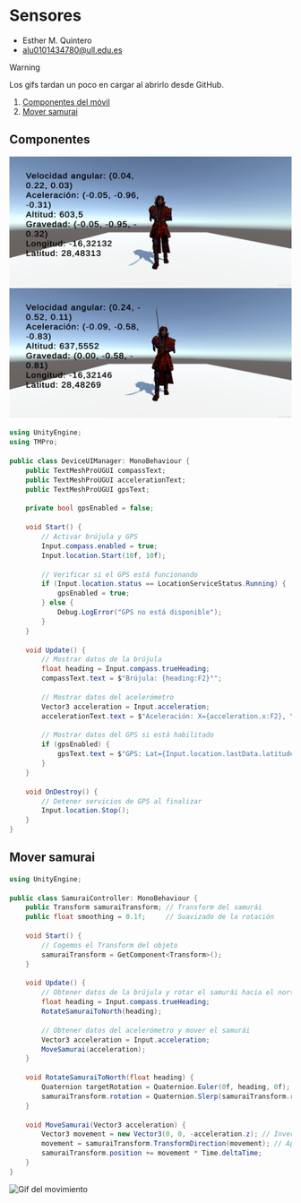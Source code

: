 # Sensores
* Esther M. Quintero
* alu0101434780@ull.edu.es

> [!WARNING]  
> Los gifs tardan un poco en cargar al abrirlo desde GitHub.

1. [Componentes del móvil](#componentes)
1. [Mover samurai](#samurai)

## Componentes <div id='componentes'/>

![Imagen 1](./Multimedia/Screenshot_20241213_100011_PracticaSensores.jpg)     
![Imagen 2](./Multimedia/Screenshot_20241213_100101_PracticaSensores.jpg)    

``` csharp
using UnityEngine;
using TMPro;

public class DeviceUIManager: MonoBehaviour {
    public TextMeshProUGUI compassText;
    public TextMeshProUGUI accelerationText;
    public TextMeshProUGUI gpsText;

    private bool gpsEnabled = false;

    void Start() {
        // Activar brújula y GPS
        Input.compass.enabled = true;
        Input.location.Start(10f, 10f);

        // Verificar si el GPS está funcionando
        if (Input.location.status == LocationServiceStatus.Running) {
            gpsEnabled = true;
        } else {
            Debug.LogError("GPS no está disponible");
        }
    }

    void Update() {
        // Mostrar datos de la brújula
        float heading = Input.compass.trueHeading;
        compassText.text = $"Brújula: {heading:F2}°";

        // Mostrar datos del acelerómetro
        Vector3 acceleration = Input.acceleration;
        accelerationText.text = $"Aceleración: X={acceleration.x:F2}, Y={acceleration.y:F2}, Z={acceleration.z:F2}";

        // Mostrar datos del GPS si está habilitado
        if (gpsEnabled) {
            gpsText.text = $"GPS: Lat={Input.location.lastData.latitude:F6}, Lon={Input.location.lastData.longitude:F6}, Alt={Input.location.lastData.altitude:F2}";
        }
    }

    void OnDestroy() {
        // Detener servicios de GPS al finalizar
        Input.location.Stop();
    }
}
```

## Mover samurai <div id='samurai'/>

``` csharp
using UnityEngine;

public class SamuraiController: MonoBehaviour {
    public Transform samuraiTransform; // Transform del samurái
    public float smoothing = 0.1f;     // Suavizado de la rotación

    void Start() {
        // Cogemos el Transform del objeto
        samuraiTransform = GetComponent<Transform>();
    }

    void Update() {
        // Obtener datos de la brújula y rotar el samurái hacia el norte
        float heading = Input.compass.trueHeading;
        RotateSamuraiToNorth(heading);

        // Obtener datos del acelerómetro y mover el samurái
        Vector3 acceleration = Input.acceleration;
        MoveSamurai(acceleration);
    }

    void RotateSamuraiToNorth(float heading) {
        Quaternion targetRotation = Quaternion.Euler(0f, heading, 0f);
        samuraiTransform.rotation = Quaternion.Slerp(samuraiTransform.rotation, targetRotation, smoothing);
    }

    void MoveSamurai(Vector3 acceleration) {
        Vector3 movement = new Vector3(0, 0, -acceleration.z); // Invertir Z para orientación
        movement = samuraiTransform.TransformDirection(movement); // Aplicar orientación del objeto
        samuraiTransform.position += movement * Time.deltaTime;
    }
}

```

![Gif del movimiento]()